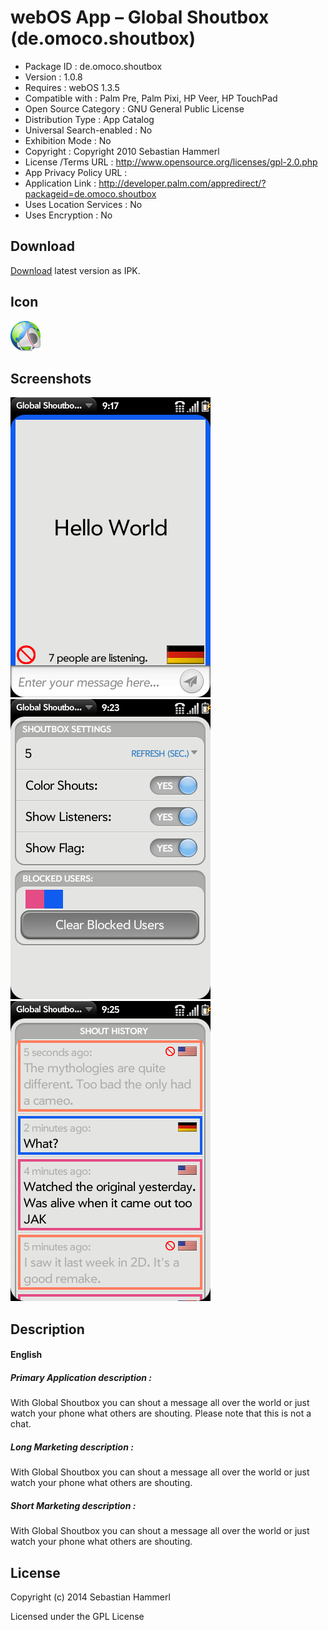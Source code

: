 webOS App – Global Shoutbox (de.omoco.shoutbox)
===============================================

- Package ID : 	 de.omoco.shoutbox 
- Version : 	 1.0.8 
- Requires : 	 webOS 1.3.5 
- Compatible with : 	 Palm Pre, Palm Pixi, HP Veer, HP TouchPad 
- Open Source Category : 	 GNU General Public License 
- Distribution Type : 	 App Catalog 
- Universal Search-enabled : 	 No 
- Exhibition Mode : 	 No 
- Copyright : 	 Copyright 2010 Sebastian Hammerl 
- License /Terms URL : 	 http://www.opensource.org/licenses/gpl-2.0.php 
- App Privacy Policy URL : 	
- Application Link : 	 http://developer.palm.com/appredirect/?packageid=de.omoco.shoutbox 
- Uses Location Services : 	 No 
- Uses Encryption : 	 No

## Download

[Download](/releases/de.omoco.shoutbox_1.0.8_all.ipk?raw=true) latest version as IPK.

## Icon

![Screenshot](/icon.png?raw=true "Icon")

## Screenshots

![Screenshot](/screenshots/screenshot0.png?raw=true "Screenshot")
![Screenshot](/screenshots/screenshot1.png?raw=true "Screenshot")
![Screenshot](/screenshots/screenshot2.png?raw=true "Screenshot")

## Description

#### English

##### Primary Application description : 

With Global Shoutbox you can shout a message all over the world or just watch your phone what others are shouting. Please note that this is not a chat.

##### Long Marketing description : 

With Global Shoutbox you can shout a message all over the world or just watch your phone what others are shouting.

##### Short Marketing description : 

With Global Shoutbox you can shout a message all over the world or just watch your phone what others are shouting.

## License

Copyright (c) 2014 Sebastian Hammerl

Licensed under the GPL License